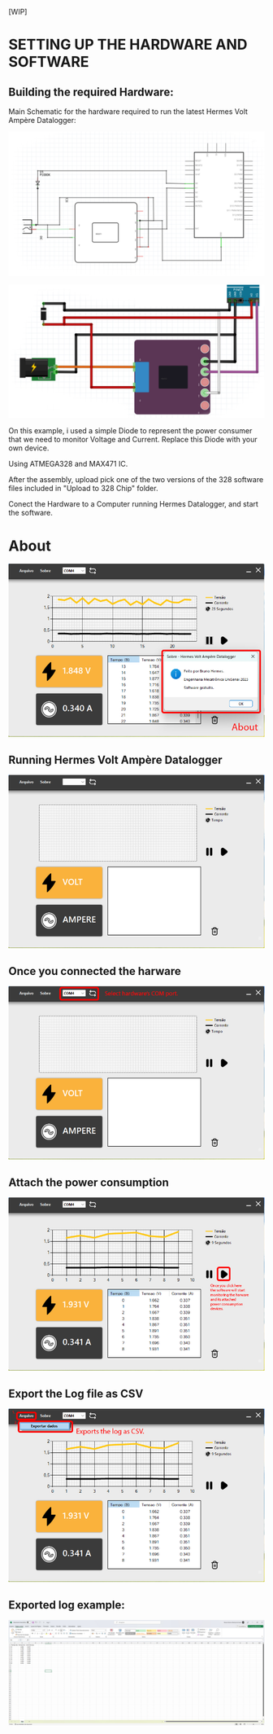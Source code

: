 [WIP]

# SETTING UP THE HARDWARE AND SOFTWARE

## Building the required Hardware:

Main Schematic for the hardware required to run the latest Hermes Volt Ampère Datalogger:


![Schematic](Screenshots/hardware.jpg)

![Schematic](Screenshots/hardware2.jpg)

On this example, i used a simple Diode to represent the power consumer that we need to monitor Voltage and Current.
Replace this Diode with your own device.
 

Using ATMEGA328 and MAX471 IC.

After the assembly, upload pick one of the two versions of the 328 software files included in "Upload to 328 Chip" folder.

Conect the Hardware to a Computer running Hermes Datalogger, and start the software.

# About
![Wx64Software](Screenshots/about.jpg)

## Running Hermes Volt Ampère Datalogger
![Wx64Software](Screenshots/main.jpg)

## Once you connected the harware
![Wx64Software](Screenshots/step1.jpg)

## Attach the power consumption
![Wx64Software](Screenshots/step2.jpg)

## Export the Log file as CSV
![Wx64Software](Screenshots/step3.jpg)

## Exported log example:
![Wx64Software](Screenshots/csvlogex.jpg)
